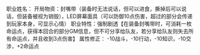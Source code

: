 职业姓名：
开局物资：封嘴带（装备时无法说话，但可以进食，撕掉后可以说话，但装备被视为销毁），LED屏幕面具（可以防御10点伤害，超过的部分会传递到玩家本身，可显示心情）
职业特性：强制剧透【在装备封嘴带时，可消耗一枚命运点，获得本回合的部分GM信息，但不可分享给队友，若分享给队友则失去所有命运点，并且收到3点伤害】
属性修正： -10战斗，-10行动，-10知识，-10交涉，+2命运点